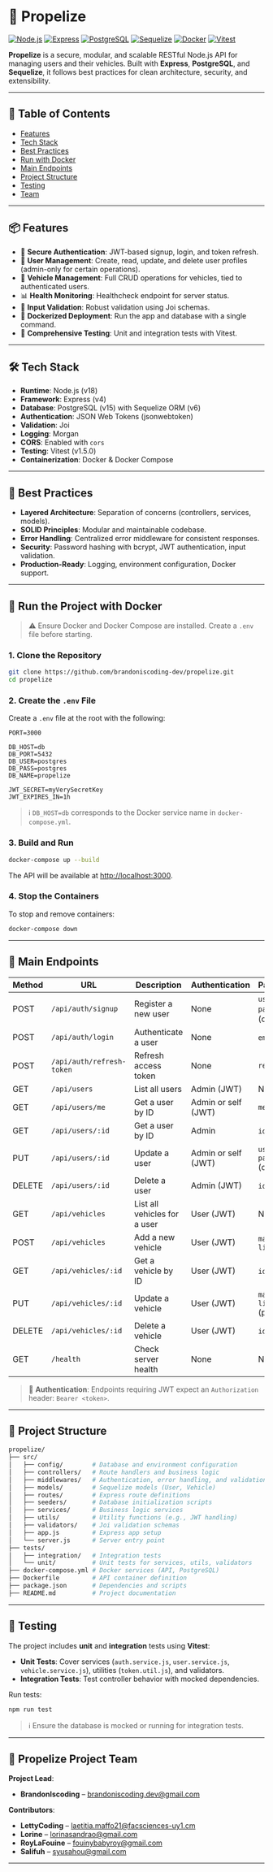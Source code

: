 # 🚀 Propelize

[![Node.js](https://img.shields.io/badge/Node.js-v22-brightgreen)](https://nodejs.org/)
[![Express](https://img.shields.io/badge/Express-v5-blue)](https://expressjs.com/)
[![PostgreSQL](https://img.shields.io/badge/PostgreSQL-v17-blue)](https://www.postgresql.org/)
[![Sequelize](https://img.shields.io/badge/Sequelize-v6-orange)](https://sequelize.org/)
[![Docker](https://img.shields.io/badge/Docker-v26-blue)](https://www.docker.com/)
[![Vitest](https://img.shields.io/badge/Vitest-v3-brightgreen)](https://vitest.dev/)

**Propelize** is a secure, modular, and scalable RESTful Node.js API for managing users and their vehicles. Built with **Express**, **PostgreSQL**, and **Sequelize**, it follows best practices for clean architecture, security, and extensibility.

---

## 📑 Table of Contents

- [Features](#-features)
- [Tech Stack](#-tech-stack)
- [Best Practices](#-best-practices)
- [Run with Docker](#-run-the-project-with-docker)
- [Main Endpoints](#-main-endpoints)
- [Project Structure](#-project-structure)
- [Testing](#-testing)
- [Team](#-propelize-project-team)

---

## 📦 Features

- 🔐 **Secure Authentication**: JWT-based signup, login, and token refresh.
- 👤 **User Management**: Create, read, update, and delete user profiles (admin-only for certain operations).
- 🚗 **Vehicle Management**: Full CRUD operations for vehicles, tied to authenticated users.
- 📊 **Health Monitoring**: Healthcheck endpoint for server status.
- 🧹 **Input Validation**: Robust validation using Joi schemas.
- 🐳 **Dockerized Deployment**: Run the app and database with a single command.
- 🧪 **Comprehensive Testing**: Unit and integration tests with Vitest.

---

## 🛠 Tech Stack

- **Runtime**: Node.js (v18)
- **Framework**: Express (v4)
- **Database**: PostgreSQL (v15) with Sequelize ORM (v6)
- **Authentication**: JSON Web Tokens (jsonwebtoken)
- **Validation**: Joi
- **Logging**: Morgan
- **CORS**: Enabled with `cors`
- **Testing**: Vitest (v1.5.0)
- **Containerization**: Docker & Docker Compose

---

## 🧠 Best Practices

- **Layered Architecture**: Separation of concerns (controllers, services, models).
- **SOLID Principles**: Modular and maintainable codebase.
- **Error Handling**: Centralized error middleware for consistent responses.
- **Security**: Password hashing with bcrypt, JWT authentication, input validation.
- **Production-Ready**: Logging, environment configuration, Docker support.

---

## 🚀 Run the Project with Docker

> ⚠️ Ensure Docker and Docker Compose are installed. Create a `.env` file before starting.

### 1. Clone the Repository

```bash
git clone https://github.com/brandoniscoding-dev/propelize.git
cd propelize
```

### 2. Create the `.env` File

Create a `.env` file at the root with the following:

```env
PORT=3000

DB_HOST=db
DB_PORT=5432
DB_USER=postgres
DB_PASS=postgres
DB_NAME=propelize

JWT_SECRET=myVerySecretKey
JWT_EXPIRES_IN=1h
```

> ℹ️ `DB_HOST=db` corresponds to the Docker service name in `docker-compose.yml`.

### 3. Build and Run

```bash
docker-compose up --build
```

The API will be available at [http://localhost:3000](http://localhost:3000).

### 4. Stop the Containers

To stop and remove containers:

```bash
docker-compose down
```

---

## 🧪 Main Endpoints

| Method | URL                        | Description                       | Authentication         | Parameters/Body                                   |
|--------|----------------------------|-----------------------------------|------------------------|--------------------------------------------------|
| POST   | `/api/auth/signup`         | Register a new user               | None                   | `username`, `email`, `password`, `role` (optional) |
| POST   | `/api/auth/login`          | Authenticate a user               | None                   | `email`, `password`                              |
| POST   | `/api/auth/refresh-token`  | Refresh access token              | None                   | `refreshToken`                                   |
| GET    | `/api/users`               | List all users                    | Admin (JWT)            | None                                             |
| GET    | `/api/users/me`            | Get a user by ID                  | Admin or self (JWT)    | `me`                                             |
| GET    | `/api/users/:id`           | Get a user by ID                  | Admin                  | `id` (path)                                      |
| PUT    | `/api/users/:id`           | Update a user                     | Admin or self (JWT)    | `username`, `email`, `password` (optional)        |
| DELETE | `/api/users/:id`           | Delete a user                     | Admin (JWT)            | `id` (path)                                      |
| GET    | `/api/vehicles`            | List all vehicles for a user      | User (JWT)             | None                                             |
| POST   | `/api/vehicles`            | Add a new vehicle                 | User (JWT)             | `make`, `model`, `year`, `licensePlate`          |
| GET    | `/api/vehicles/:id`        | Get a vehicle by ID               | User (JWT)             | `id` (path)                                      |
| PUT    | `/api/vehicles/:id`        | Update a vehicle                  | User (JWT)             | `make`, `model`, `year`, `licensePlate` (partial) |
| DELETE | `/api/vehicles/:id`        | Delete a vehicle                  | User (JWT)             | `id` (path)                                      |
| GET    | `/health`                  | Check server health               | None                   | None                                             |

> 🔐 **Authentication**: Endpoints requiring JWT expect an `Authorization` header: `Bearer <token>`.

---

## 📁 Project Structure

```bash
propelize/
├── src/
│   ├── config/        # Database and environment configuration
│   ├── controllers/   # Route handlers and business logic
│   ├── middlewares/   # Authentication, error handling, and validation
│   ├── models/        # Sequelize models (User, Vehicle)
│   ├── routes/        # Express route definitions
│   ├── seeders/       # Database initialization scripts
│   ├── services/      # Business logic services
│   ├── utils/         # Utility functions (e.g., JWT handling)
│   ├── validators/    # Joi validation schemas
│   ├── app.js         # Express app setup
│   └── server.js      # Server entry point
├── tests/
│   ├── integration/   # Integration tests
│   └── unit/          # Unit tests for services, utils, validators
├── docker-compose.yml # Docker services (API, PostgreSQL)
├── Dockerfile         # API container definition
├── package.json       # Dependencies and scripts
├── README.md          # Project documentation
```

---

## 🧪 Testing

The project includes **unit** and **integration** tests using **Vitest**:

- **Unit Tests**: Cover services (`auth.service.js`, `user.service.js`, `vehicle.service.js`), utilities (`token.util.js`), and validators.
- **Integration Tests**: Test controller behavior with mocked dependencies.

Run tests:

```bash
npm run test
```

> ℹ️ Ensure the database is mocked or running for integration tests.

---

## 👥 Propelize Project Team

**Project Lead**:
- **BrandonIscoding** – [brandoniscoding.dev@gmail.com](mailto:brandoniscoding.dev@gmail.com)

**Contributors**:
- **LettyCoding** – [laetitia.maffo21@facsciences-uy1.cm](mailto:laetitia.maffo21@facsciences-uy1.cm)
- **Lorine** – [lorinasandrao@gmail.com](mailto:lorinasandrao@gmail.com)
- **RoyLaFouine** – [fouinybabyroy@gmail.com](mailto:fouinybabyroy@gmail.com)
- **Salifuh** – [syusahou@gmail.com](mailto:syusahou@gmail.com)

---
